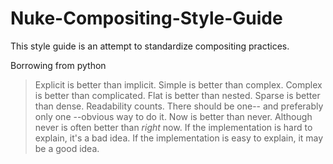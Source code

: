 # Nuke-Compositing-Style-Guide

This style guide is an attempt to standardize compositing practices.

Borrowing from python 


>Explicit is better than implicit.
>Simple is better than complex.
>Complex is better than complicated.
>Flat is better than nested.
>Sparse is better than dense.
>Readability counts.
>There should be one-- and preferably only one --obvious way to do it.
>Now is better than never.
>Although never is often better than *right* now.
>If the implementation is hard to explain, it's a bad idea.
>If the implementation is easy to explain, it may be a good idea.
